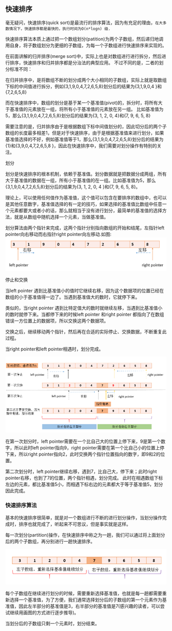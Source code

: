 ## 快速排序

毫无疑问，快速排序(quick sort)是最流行的排序算法，因为有充足的理由，`在大多数情况下，快速排序都是最快的，执行时间为O(n*logn) 级.`

快速排序算法本质上通过把一个数组划分(patition)为两个子数组，然后递归地调用自身，将子数组划分为更细的子数组，为每一个子数组进行快速排序来实现的。

在前面讲解的归并排序(merge sort)中，实际上也是对数组进行进行拆分，然后进行排序，快速排序和归并排序都是分治法的典型应用。 不过不同的是，二者的划分标准不同：

在归并排序中，是将数组不断的划分成两个大小相同的子数组，实际上就是取数组下标的中间值进行拆分，例如{3,1,9,0,4,7,2,6,5,8}划分后的结果为{3,1,9,0,4 }和{7,2,6,5,8}

而在快速排序中，数组的划分是基于某一个基准值(pivot)的，拆分时，将所有大于基准值的元素放在一组，将所有小于基准值的元素放在另一组。 比如基准值为5，那么{3,1,9,0,4,7,2,6,5,8}划分后的结果为{3, 1, 2, 0, 4}和{7, 9, 6, 5, 8}

需要注意的是，归并排序由于是根据数组下标中间值划分的，因此切分后的两个子数组的长度最多相差1，但是对于快速排序，由于是根据基准值来进行划分，如果基准值选择的不好，例如基准值等于1，那么{3,1,9,0,4,7,2,6,5,8}划分后的结果为{1}和{3,9,0,4,7,2,6,5,8 }，因此在快速排序中，我们需要对划分操作有特别的关注。

划分

划分是快速排序的根本机制，依赖于基准值。划分数据就是把数据分成两组，所有大于基准值的数据在一组，所有小于基准值的在一组。比如基准值为5，那么{3,1,9,0,4,7,2,6,5,8}划分后的结果为{3, 1, 2, 0, 4 }和{7, 9, 6, 5, 8}。

理论上，可以使用任何值作为基准值，这个值可以包含在要排序的数组中，也可以是其他任意数字，基准值选择的有一定的技巧，如果选择的基准值比数组中任意一个元素都要大或者小的话，那么就相当于没有进行划分，最简单的基准值的选择方法，就是从数组中随机选择一个元素，当做基准值。

划分算法由两个指针来完成，这两个指针分别指向数组的开始和结尾，左指针left pointer向右移动而右指针right pointer向左移动.如图:![](01.png)

停止和交换

当left pointer 遇到比基准值小的值时它继续右移，因为这个数据项的位置已经在数组的小于基准值得一边了。当遇到基准值大的数时，它就停下来。

类似的，当right pointer 遇到比特定值大的数时就继续左移，当遇到比基准值小的数时就停下来。当都停下来的时候left pointer 和right pointer 都指向了在数组错误一方位置上的数据项，所以交换这两个数据项。

交换之后，继续移动两个指针，然后再在合适的实际停止、交换数据，不断重复此过程。

当right pointer和left pointer相遇时，划分完成。

![](划分过程图解.png)

在第一次划分时，left pointer需要在一个比自己大的位置上停下来，9是第一个数字，所以此时left pointer指向9，right pointer需要在第一个比自己小的位置上停下来，所以right pointer指向2，此时交换两个指针位置指向的数字，即9和2的位置。

第二次划分时，left pointer继续右移，遇到7，比自己大，停下来；此时right pointer右移，也到了7的位置，两个指针相遇，划分完成。 此时在相遇数组下标左边的元素，都比基准值5小，而相遇下标右边的元素都大于等于基准值5，划分因此完成。


### 快速排序算法

基本的快速排序很简单，就是对一个数组进行不断的进行划分操作，当划分操作完成时，排序也就完成了，听起来不可思议，但是事实就是这样。

每一次划分(partition)操作，在快速排序中称之为一趟，我们可以通过将上面划分后的两个子数组，再分别进行一趟快速排序。

![](02.png)

每个子数组在继续进行划分的时候，需要重新选择基准值，也就是每一趟都需要重新选择一个基准值，为了方便，我们通常选择划分后的子数组的第一个元素作为基准值，因此左半部分的基准值是3，右半部分的基准值是7(感兴趣的读者，可以尝试继续用画图的方式进行逐步推导)。

当划分后的子数组只剩一个元素时，划分结束。